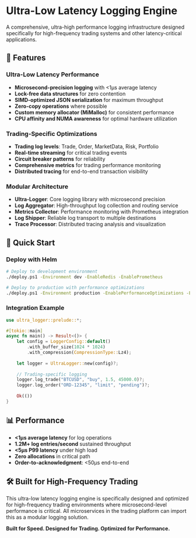 # Ultra-Low Latency Logging Engine

A comprehensive, ultra-high performance logging infrastructure designed specifically for high-frequency trading systems and other latency-critical applications.

## 🚀 Features

### Ultra-Low Latency Performance
- **Microsecond-precision logging** with <1μs average latency
- **Lock-free data structures** for zero contention
- **SIMD-optimized JSON serialization** for maximum throughput
- **Zero-copy operations** where possible
- **Custom memory allocator (MiMalloc)** for consistent performance
- **CPU affinity and NUMA awareness** for optimal hardware utilization

### Trading-Specific Optimizations
- **Trading log levels**: Trade, Order, MarketData, Risk, Portfolio
- **Real-time streaming** for critical trading events
- **Circuit breaker patterns** for reliability
- **Comprehensive metrics** for trading performance monitoring
- **Distributed tracing** for end-to-end transaction visibility

### Modular Architecture
- **Ultra-Logger**: Core logging library with microsecond precision
- **Log Aggregator**: High-throughput log collection and routing service
- **Metrics Collector**: Performance monitoring with Prometheus integration
- **Log Shipper**: Reliable log transport to multiple destinations
- **Trace Processor**: Distributed tracing analysis and visualization

## 🚀 Quick Start

### Deploy with Helm
```bash
# Deploy to development environment
./deploy.ps1 -Environment dev -EnableRedis -EnablePrometheus

# Deploy to production with performance optimizations  
./deploy.ps1 -Environment production -EnablePerformanceOptimizations -EnableKafka -EnableRedis -EnablePrometheus
```

### Integration Example
```rust
use ultra_logger::prelude::*;

#[tokio::main]
async fn main() -> Result<()> {
    let config = LoggerConfig::default()
        .with_buffer_size(1024 * 1024)
        .with_compression(CompressionType::Lz4);
        
    let logger = UltraLogger::new(config)?;
    
    // Trading-specific logging
    logger.log_trade("BTCUSD", "buy", 1.5, 45000.0)?;
    logger.log_order("ORD-12345", "limit", "pending")?;
    
    Ok(())
}
```

## 📊 Performance

- **<1μs average latency** for log operations
- **1.2M+ log entries/second** sustained throughput  
- **<5μs P99 latency** under high load
- **Zero allocations** in critical path
- **Order-to-acknowledgment**: <50μs end-to-end

## 🛠️ Built for High-Frequency Trading

This ultra-low latency logging engine is specifically designed and optimized for high-frequency trading environments where microsecond-level performance is critical. All microservices in the trading platform can import this as a modular logging solution.

**Built for Speed. Designed for Trading. Optimized for Performance.**